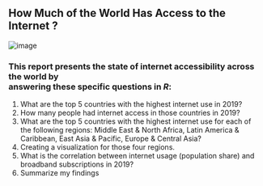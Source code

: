 ## How Much of the World Has Access to the Internet ?


![image](https://user-images.githubusercontent.com/129724865/233841157-95cee86e-9392-4571-8336-76fd60b204a0.png)



### This report presents the state of internet accessibility across the world by </br> answering these specific questions in *R*:

1. What are the top 5 countries with the highest internet use in 2019?
2. How many people had internet access in those countries in 2019?
3. What are the top 5 countries with the highest internet use for each of the following regions: Middle East & North Africa,
   Latin America & Caribbean, East Asia & Pacific, Europe & Central Asia?
4. Creating a visualization for those four regions.
5. What is the correlation between internet usage (population share) and broadband subscriptions in 2019?
6. Summarize my findings
